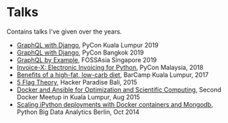 # Talks

Contains talks I've given over the years.

- [GraphQL with Django](https://m3nu.github.io/talks/?u=graphql-django-pycon-kl.md), PyCon Kuala Lumpur 2019
- [GraphQL with Django](https://m3nu.github.io/talks/?u=graphql-django.md), PyCon Bangkok 2019
- [GraphQL by Example](https://m3nu.github.io/talks/?u=graphql.md), FOSSAsia Singapore 2019
- [Invoice-X: Electronic Invoicing for Python](https://m3nu.github.io/pycon-invoicex.pdf), PyCon Malaysia, 2018
- [Benefits of a high-fat, low-carb diet](https://m3nu.github.io/talks/?u=keto.md), BarCamp Kuala Lumpur, 2017
- [5 Flag Theory](https://m3nu.github.io/talks/?u=flags.md), Hacker Paradise Bali, 2015
- [Docker and Ansible for Optimization and Scientific Computing](https://m3nu.github.io/talks/docker-KUL-2015.html), Second Docker Meetup in Kuala Lumpur, Aug 2015
- [Scaling iPython deployments with Docker containers and Mongodb](https://m3nu.github.io/talks/docker-BER-2014.html), Python Big Data Analytics Berlin, Oct 2014
